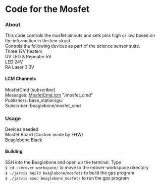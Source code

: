 Code for the Mosfet
===================
### About
This code controls the mosfet pinouts and sets pins high or low based on the information in the lcm struct.\
Controls the following devices as part of the science sensor suite.\
Three 12V heaters\
UV LED & Repeater 5V\
LED 24V\
RA Laser 3.3V

#### LCM Channels
MosfetCmd [subscriber]\
Messages: [MosfetCmd.lcm](https://github.com/Polishdudealan/mrover-workspace/blob/mosfet/rover_msgs/MosfetCmd.lcm) "/mosfet_cmd"\
Publishers: base_station/gui\
Subscriber: beaglebone/mosfet_cmd

### Usage
Devices needed: \
Mosfet Board (Custom made by EHW)\
Beaglebone Black

#### Building
SSH into the Beaglebone and open up the terminal. Type\
```$ cd ~/mrover-workspace/``` to move to the mrover-workspace directory\
```$ ./jarvis build beaglebone/mosfets``` to build the gps program\
```$ ./jarvis exec beaglebone_mosfets``` to run the gps program


